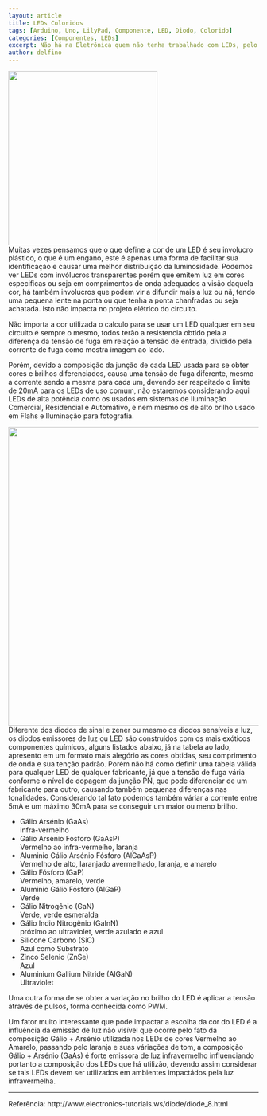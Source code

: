 ```yaml
---
layout: article
title: LEDs Coloridos
tags: [Arduino, Uno, LilyPad, Componente, LED, Diodo, Colorido]
categories: [Componentes, LEDs]
excerpt: Não há na Eletrônica quem não tenha trabalhado com LEDs, pelo menos 9 em 10 circuitos usam pelo menos um LED para algum tipo de sinalização, e predominancia é da cor vermelha, porém há alguma diferença a ser observado no trato das demais cores ou intencidade de brilho. 
author: delfino
---
```

<div class="imageBox" id="right">
<a rel="lightbox" title="Bordado com LilyPad" href="{{site.baseurl}}/{{site.images.baseurl}}/componentes/LEDs/calculo.jpg">
<img src="{{site.baseurl}}/{{site.images.baseurl}}/componentes/LEDs/calculo-thumb.jpg" width="300" height="350" />
</a>
</div>
Muitas vezes pensamos que o que define a cor de um LED é seu involucro plástico, o que é um engano, este é apenas
uma forma de facilitar sua identificação e causar uma melhor distribuição da luminosidade. Podemos ver LEDs com 
invólucros transparentes porém que emitem luz em cores especificas ou seja em comprimentos de onda adequados a 
visão daquela cor, há também involucros que podem vir a difundir mais a luz ou nã, tendo uma pequena lente na ponta 
ou que tenha a ponta chanfradas ou seja achatada. Isto não impacta no projeto elétrico do circuito.

Não importa a cor utilizada o calculo para se usar um LED qualquer em seu circuito é sempre o mesmo, todos terão
a resistencia obtido pela a diferença da tensão de fuga em relação a tensão de entrada, dividido pela corrente de 
fuga como mostra imagem ao lado.

Porém, devido a composição da junção de cada LED usada para se obter cores e brilhos diferenciados, causa uma tensão 
de fuga diferente, mesmo a corrente sendo a mesma para cada um, devendo ser respeitado o limite de 20mA 
para os LEDs de uso comum, não estaremos considerando aqui LEDs de alta potência como os usados em sistemas de 
Iluminação Comercial, Residencial e Automátivo, e nem mesmo os de alto brilho usado em Flahs e Iluminação para 
fotografia.

<div class="imageBox" id="left">
<a rel="lightbox" title="Bordado com LilyPad" href="{{site.baseurl}}/{{site.images.baseurl}}/componentes/LEDs/Valores_Tipicos.jpg">
<img src="{{site.baseurl}}/{{site.images.baseurl}}/componentes/LEDs/Valores_Tipicos-thumb.jpg" width="600" />
</a>
</div>
Diferente dos diodos de sinal e zener ou mesmo os diodos sensíveis a luz, os diodos emissores de luz ou LED
são construidos com os mais exóticos componentes químicos, alguns listados abaixo, já na tabela ao lado, apresento
em um formato mais alegório as cores obtidas, seu comprimento de onda e sua tenção padrão. Porém não há como 
definir uma tabela válida para qualquer LED de qualquer fabricante, já que a tensão de fuga vária conforme o
nível de dopagem da junção PN, que pode diferenciar de um fabricante para outro, causando também pequenas
diferenças nas tonalidades. Considerando tal fato podemos também váriar a corrente entre 5mA e um máximo 30mA para
se conseguir um maior ou meno brilho.

 * Gálio Arsénio (GaAs) <br />
   infra-vermelho
 * Gálio Arsénio Fósforo (GaAsP) <br />
   Vermelho ao infra-vermelho, laranja
 * Aluminio Gálio Arsénio Fósforo (AlGaAsP) <br />
   Vermelho de alto, laranjado avermelhado, laranja, e amarelo
 * Gálio Fósforo (GaP) <br />
   Vermelho, amarelo, verde
 * Aluminio Gálio Fósforo (AlGaP) <br />
   Verde
 * Gálio Nitrogênio (GaN) <br />
   Verde, verde esmeralda
 * Gálio Indio Nitrogênio (GaInN) <br />
   próximo ao ultraviolet, verde azulado e azul
 * Silicone Carbono (SiC) <br />
   Azul como Substrato
 * Zinco Selenio (ZnSe) <br />
   Azul
 * Aluminium Gallium Nitride (AlGaN) <br />
   Ultraviolet

Uma outra forma de se obter a variação no brilho do LED é aplicar a tensão através de pulsos, forma conhecida como 
PWM.

Um fator muito interessante que pode impactar a escolha da cor do LED é a influência da emissão de luz não visível
que ocorre pelo fato da composição Gálio + Arsénio utilizada nos LEDs de cores Vermelho ao Amarelo, passando pelo 
laranja e suas váriações de tom, a composição Gálio + Arsénio (GaAs) é forte emissora de luz infravermelho
influenciando portanto a composição dos LEDs que há utilizão, devendo assim considerar se tais LEDs devem ser 
utilizados em ambientes impactádos pela luz infravermelha.

<hr />
Referência: http://www.electronics-tutorials.ws/diode/diode_8.html